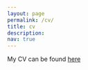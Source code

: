 ```yaml
---
layout: page
permalink: /cv/
title: cv
description:  
nav: true
---
```


My CV can be found <a href='https://kyuwon-lee.github.io/CV/cv_kyuwon.pdf'>here</a> 

 
